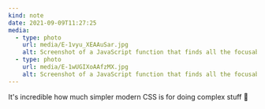 ```yaml
---
kind: note
date: 2021-09-09T11:27:25
media:
  - type: photo
    url: media/E-1vyu_XEAAuSar.jpg
    alt: Screenshot of a JavaScript function that finds all the focusable children of an element. It uses the new `:scope` and `:is` CSS features to target just the direct children that match a list of focusable elements.
  - type: photo
    url: media/E-1wUGIXoAAfzMX.jpg
    alt: Screenshot of a JavaScript function that finds all the focusable children of an element. To target only direct children of the element it must ensure the element has an ID, then use that in the CSS selector. It must also map over the list of focusable elements to create a long list of each selector preceded by the ID.
---
```


It's incredible how much simpler modern CSS is for doing complex stuff 🚀
